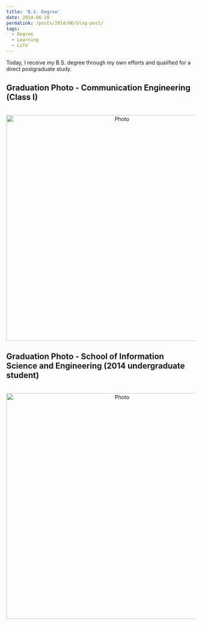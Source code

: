 ```yaml
---
title: 'B.S. Degree'
date: 2014-06-18
permalink: /posts/2014/06/blog-post/
tags:
  - Degree
  - Learning
  - Life
---
```


Today, I receive my B.S. degree through my own efforts and qualified for a direct postgraduate study.

## Graduation Photo - Communication Engineering (Class I)

<p align="center">
  <img src="https://yongjiguan.github.io/images/2014-1.jpg" alt="Photo" style="width:600;"/> 
</p>

## Graduation Photo - School of Information Science and Engineering (2014 undergraduate student)

<p align="center">
  <img src="https://yongjiguan.github.io/images/2014-2.jpg" alt="Photo" style="width:600;"/> 
</p>